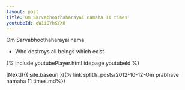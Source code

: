 ```yaml
---
layout: post
title: Om Sarvabhoothaharayai namaha 11 times
youtubeId: qW1iOYhKYX0
---
```

 
 
Om Sarvabhoothaharayai nama 
 
 -  Who destroys all beings which exist 
 
  
 
  
 
 
 
 
 
 


{% include youtubePlayer.html id=page.youtubeId %}
 
[Next]({{ site.baseurl }}{% link  split1/_posts/2012-10-12-Om prabhave namaha 11 times.md%})
 
